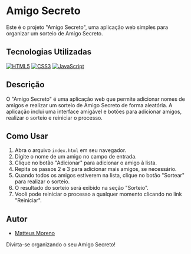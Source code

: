 # Amigo Secreto

Este é o projeto "Amigo Secreto", uma aplicação web simples para organizar um sorteio de Amigo Secreto.

## Tecnologias Utilizadas

[![HTML5](https://img.shields.io/badge/HTML5-E34F26?style=for-the-badge&logo=html5&logoColor=white)](https://developer.mozilla.org/pt-BR/docs/Web/HTML)
[![CSS3](https://img.shields.io/badge/CSS3-1572B6?style=for-the-badge&logo=css3&logoColor=white)](https://developer.mozilla.org/pt-BR/docs/Web/CSS)
[![JavaScript](https://img.shields.io/badge/JavaScript-F7DF1E?style=for-the-badge&logo=javascript&logoColor=black)](https://developer.mozilla.org/pt-BR/docs/Web/JavaScript)

## Descrição

O "Amigo Secreto" é uma aplicação web que permite adicionar nomes de amigos e realizar um sorteio de Amigo Secreto de forma aleatória. A aplicação inclui uma interface amigável e botões para adicionar amigos, realizar o sorteio e reiniciar o processo.

## Como Usar

1. Abra o arquivo `index.html` em seu navegador.
2. Digite o nome de um amigo no campo de entrada.
3. Clique no botão "Adicionar" para adicionar o amigo à lista.
4. Repita os passos 2 e 3 para adicionar mais amigos, se necessário.
5. Quando todos os amigos estiverem na lista, clique no botão "Sortear" para realizar o sorteio.
6. O resultado do sorteio será exibido na seção "Sorteio".
7. Você pode reiniciar o processo a qualquer momento clicando no link "Reiniciar".

## Autor

- [Matteus Moreno](https://github.com/matteusmoreno)

Divirta-se organizando o seu Amigo Secreto!

